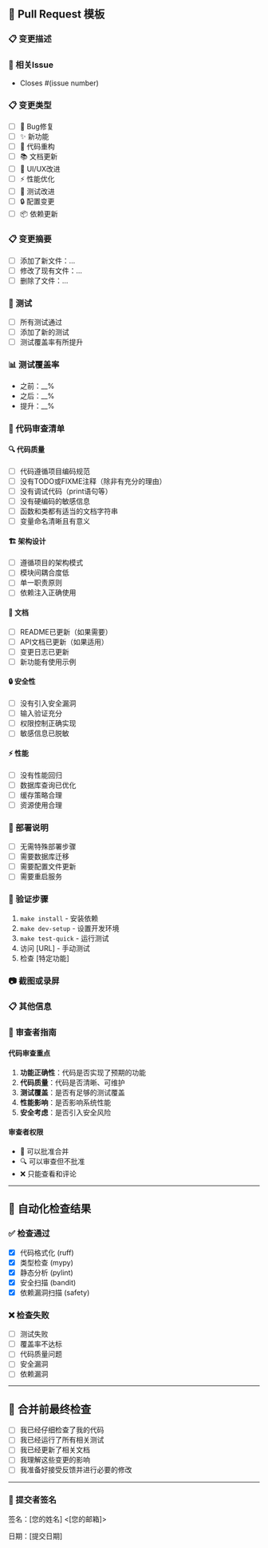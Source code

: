 ## 📝 Pull Request 模板

### 📋 变更描述
<!-- 请简要描述此PR的目的和主要变更 -->

### 🔗 相关Issue
<!-- 如果此PR解决了某个Issue，请引用它 -->
- Closes #(issue number)

### 📋 变更类型
<!-- 请选择所有适用的变更类型 -->
- [ ] 🐛 Bug修复
- [ ] ✨ 新功能
- [ ] 🔧 代码重构
- [ ] 📚 文档更新
- [ ] 🎨 UI/UX改进
- [ ] ⚡ 性能优化
- [ ] 🧪 测试改进
- [ ] 🔒 配置变更
- [ ] 📦 依赖更新

### 📋 变更摘要
<!-- 列出主要的文件变更 -->
- [ ] 添加了新文件：...
- [ ] 修改了现有文件：...
- [ ] 删除了文件：...

### 🧪 测试
- [ ] 所有测试通过
- [ ] 添加了新的测试
- [ ] 测试覆盖率有所提升

### 📊 测试覆盖率
<!-- 运行 `make coverage-local` 并填写结果 -->
- 之前：__%
- 之后：__%
- 提升：__%

### 📝 代码审查清单
<!-- 请仔细检查以下项目 -->

#### 🔍 代码质量
- [ ] 代码遵循项目编码规范
- [ ] 没有TODO或FIXME注释（除非有充分的理由）
- [ ] 没有调试代码（print语句等）
- [ ] 没有硬编码的敏感信息
- [ ] 函数和类都有适当的文档字符串
- [ ] 变量命名清晰且有意义

#### 🏗️ 架构设计
- [ ] 遵循项目的架构模式
- [ ] 模块间耦合度低
- [ ] 单一职责原则
- [ ] 依赖注入正确使用

#### 📝 文档
- [ ] README已更新（如果需要）
- [ ] API文档已更新（如果适用）
- [ ] 变更日志已更新
- [ ] 新功能有使用示例

#### 🔒 安全性
- [ ] 没有引入安全漏洞
- [ ] 输入验证充分
- [ ] 权限控制正确实现
- [ ] 敏感信息已脱敏

#### ⚡ 性能
- [ ] 没有性能回归
- [ ] 数据库查询已优化
- [ ] 缓存策略合理
- [ ] 资源使用合理

### 🚀 部署说明
<!-- 如果需要特殊部署步骤，请在此说明 -->
- [ ] 无需特殊部署步骤
- [ ] 需要数据库迁移
- [ ] 需要配置文件更新
- [ ] 需要重启服务

### 🧪 验证步骤
<!-- 请提供如何验证此更改的步骤 -->
1. `make install` - 安装依赖
2. `make dev-setup` - 设置开发环境
3. `make test-quick` - 运行测试
4. 访问 [URL] - 手动测试
5. 检查 [特定功能]

### 📷 截图或录屏
<!-- 如果有UI更改，请提供截图或录屏 -->
<!-- 请拖放图片文件到这里 -->

### 📋 其他信息
<!-- 任何其他相关信息 -->

### 📝 审查者指南

#### 代码审查重点
1. **功能正确性**：代码是否实现了预期的功能
2. **代码质量**：代码是否清晰、可维护
3. **测试覆盖**：是否有足够的测试覆盖
4. **性能影响**：是否影响系统性能
5. **安全考虑**：是否引入安全风险

#### 审查者权限
- 👀 可以批准合并
- 🔍 可以审查但不批准
- ❌ 只能查看和评论

---

## 🤖 自动化检查结果

### ✅ 检查通过
- [x] 代码格式化 (ruff)
- [x] 类型检查 (mypy)
- [x] 静态分析 (pylint)
- [x] 安全扫描 (bandit)
- [x] 依赖漏洞扫描 (safety)

### ❌ 检查失败
- [ ] 测试失败
- [ ] 覆盖率不达标
- [ ] 代码质量问题
- [ ] 安全漏洞
- [ ] 依赖漏洞

---

## 📝 合并前最终检查

- [ ] 我已经仔细检查了我的代码
- [ ] 我已经运行了所有相关测试
- [ ] 我已经更新了相关文档
- [ ] 我理解这些变更的影响
- [ ] 我准备好接受反馈并进行必要的修改

---

### 📝 提交者签名
<!-- 请使用您的真实姓名和邮箱 -->
签名：[您的姓名] <[您的邮箱]>

日期：[提交日期]
